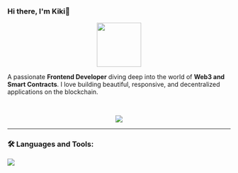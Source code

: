 ### Hi there, I'm Kiki👋

<p align="center">
  <img src="https://media.giphy.com/media/M9gbBd9nbDrOTu1Mqx/giphy.gif" width="100"/>
</p>

A passionate **Frontend Developer** diving deep into the world of **Web3 and Smart Contracts**. I love building beautiful, responsive, and decentralized applications on the blockchain.

<br/>

<p align="center">
  <a href="https://github-readme-stats-three-theta-72.vercel.app">
    <img align="center" src="https://github-readme-stats-three-theta-72.vercel.app/api/top-langs/?username=kikiexe&layout=compact&theme=tokyonight" />
  </a>
</p>

---

### 🛠️ Languages and Tools:

<p align="left">
  <a href="https://skillicons.dev">
    <img src="https://skillicons.dev/icons?i=git,figma,html,css,js,ts,react,nextjs,nodejs,solidity" />
  </a>
</p>
